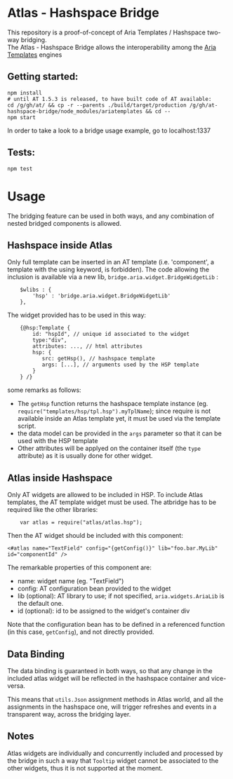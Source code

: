 # Atlas - Hashspace Bridge

This repository is a proof-of-concept of Aria Templates / Hashspace two-way bridging.  
The Atlas - Hashspace Bridge allows the interoperability among the [Aria Templates](http://ariatemplates.com/) engines

Getting started:
----------------

    npm install
    # until AT 1.5.3 is released, to have built code of AT available:
    cd /g/gh/at/ && cp -r --parents ./build/target/production /g/gh/at-hashspace-bridge/node_modules/ariatemplates && cd --
    npm start

In order to take a look to a bridge usage example, go to localhost:1337


Tests:
------

    npm test

Usage
=====

The bridging feature can be used in both ways, and any combination of nested bridged components is allowed.


Hashspace inside Atlas
----------------------

Only full template can be inserted in an AT template (i.e. 'component', a template with the using keyword, is forbidden).
The code allowing the inclusion is available via a new lib, `bridge.aria.widget.BridgeWidgetLib` :
```
    $wlibs : {
        'hsp' : 'bridge.aria.widget.BridgeWidgetLib'
    },
```

The widget provided has to be used in this way:
```
    {@hsp:Template {
        id: "hspId", // unique id associated to the widget
        type:"div",
        attributes: ..., // html attributes
        hsp: {
           src: getHsp(), // hashspace template
           args: [...], // arguments used by the HSP template
        }
    } /}
```
some remarks as follows:
 - The `getHsp` function returns the hashspace template instance (eg. `require("templates/hsp/tpl.hsp").myTplName`); since require is not available inside an Atlas template yet, it must be used via the template script.
 - the data model can be provided in the `args` parameter so that it can be used with the HSP template
 - Other attributes will be applyed on the container itself (the `type` attribute) as it is usually done for other widget.

Atlas inside Hashspace
----------------------

Only AT widgets are allowed to be included in HSP. To include Atlas templates, the AT template widget must be used.
The atbridge has to be required like the other libraries:

```
    var atlas = require("atlas/atlas.hsp");
```

Then the AT widget should be included with this component:

```
<#atlas name="TextField" config="{getConfig()}" lib="foo.bar.MyLib" id="componentId" />
```
The remarkable properties of this component are:
 - name: widget name (eg. "TextField")
 - config: AT configuration bean provided to the widget
 - lib (optional): AT library to use; if not specified, `aria.widgets.AriaLib` is the default one.
 - id (optional): id to be assigned to the widget's container div

Note that the configuration bean has to be defined in a referenced function (in this case, `getConfig`), and not directly provided.

Data Binding
------------
The data binding is guaranteed in both ways, so that any change in the included atlas widget will be reflected in the hashspace container and vice-versa.

This means that `utils.Json` assignment methods in Atlas world, and all the assignments in the hashspace one, will trigger refreshes and events in a transparent way, across the bridging layer.

Notes
-----
Atlas widgets are individually and concurrently included and processed by the bridge in such a way that `Tooltip` widget cannot be associated to the other widgets, thus it is not supported at the moment.


